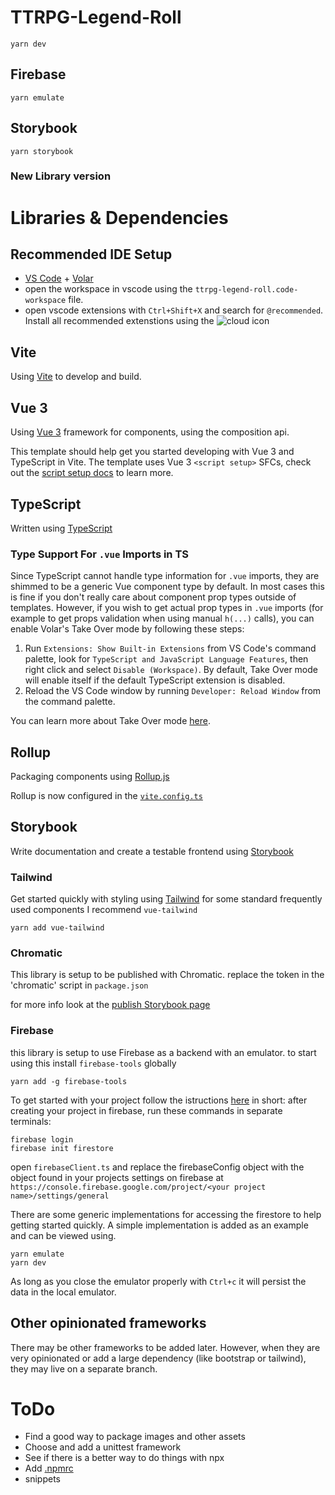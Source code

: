 # TTRPG-Legend-Roll

```
yarn dev
```

## Firebase
```
yarn emulate
```

## Storybook

```
yarn storybook
```

### New Library version

# Libraries & Dependencies

## Recommended IDE Setup

- [VS Code](https://code.visualstudio.com/) + [Volar](https://marketplace.visualstudio.com/items?itemName=Vue.volar)
- open the workspace in vscode using the `ttrpg-legend-roll.code-workspace` file.
- open vscode extensions with `Ctrl+Shift+X` and search for `@recommended`. Install all recommended extenstions using the ![cloud icon](https://freeiconshop.com/wp-content/uploads/edd/download-cloud-outline.png)

## Vite 

Using [Vite](https://vitejs.dev/) to develop and build.

## Vue 3

Using [Vue 3](https://vuejs.org/) framework for components, using the composition api.

This template should help get you started developing with Vue 3 and TypeScript in Vite. The template uses Vue 3 `<script setup>` SFCs, check out the [script setup docs](https://v3.vuejs.org/api/sfc-script-setup.html#sfc-script-setup) to learn more.

## TypeScript

Written using [TypeScript](https://www.typescriptlang.org/)

### Type Support For `.vue` Imports in TS

Since TypeScript cannot handle type information for `.vue` imports, they are shimmed to be a generic Vue component type by default. In most cases this is fine if you don't really care about component prop types outside of templates. However, if you wish to get actual prop types in `.vue` imports (for example to get props validation when using manual `h(...)` calls), you can enable Volar's Take Over mode by following these steps:

1. Run `Extensions: Show Built-in Extensions` from VS Code's command palette, look for `TypeScript and JavaScript Language Features`, then right click and select `Disable (Workspace)`. By default, Take Over mode will enable itself if the default TypeScript extension is disabled.
2. Reload the VS Code window by running `Developer: Reload Window` from the command palette.

You can learn more about Take Over mode [here](https://github.com/johnsoncodehk/volar/discussions/471).

## Rollup

Packaging components using [Rollup.js](https://rollupjs.org/guide/en/)

Rollup is now configured in the [`vite.config.ts`](./vite.config.ts)

## Storybook

Write documentation and create a testable frontend using [Storybook](https://storybook.js.org/)

### Tailwind

Get started quickly with styling using [Tailwind](https://tailwindcss.com/docs/utility-first)
for some standard frequently used components I recommend `vue-tailwind`
```
yarn add vue-tailwind
```

### Chromatic

This library is setup to be published with Chromatic.
replace the token in the 'chromatic' script in `package.json`

for more info look at the [publish Storybook page](https://storybook.js.org/docs/react/sharing/publish-storybook)

### Firebase

this library is setup to use Firebase as a backend with an emulator. 
to start using this install `firebase-tools` globally
```
yarn add -g firebase-tools
```
To get started with your project follow the istructions [here](https://firebase.google.com/docs/functions/get-started#create-a-firebase-project)
 in short:
 after creating your project in firebase, run these commands in separate terminals:
 ```
 firebase login
 firebase init firestore
 ```
open `firebaseClient.ts` and replace the firebaseConfig object with the object found in your projects settings on firebase at `https://console.firebase.google.com/project/<your project name>/settings/general`

There are some generic implementations for accessing the firestore to help getting started quickly.
A simple implementation is added as an example and can be viewed using.
```
yarn emulate
yarn dev
```
As long as you close the emulator properly with `Ctrl+c` it will persist the data in the local emulator.

## Other opinionated frameworks

There may be other frameworks to be added later. However, when they are very opinionated or add a large dependency (like bootstrap or tailwind), they may live on a separate branch.

# ToDo

- Find a good way to package images and other assets
- Choose and add a unittest framework
- See if there is a better way to do things with npx
- Add [.npmrc](https://docs.github.com/en/packages/working-with-a-github-packages-registry/working-with-the-npm-registry#publishing-a-package-using-a-local-npmrc-file)
- snippets

